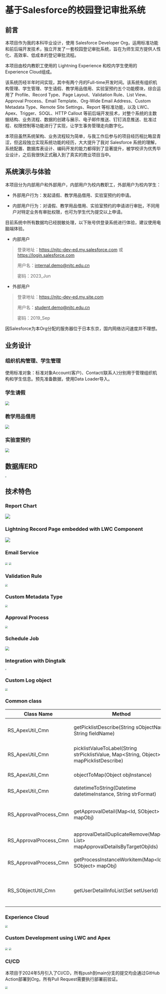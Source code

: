 # 基于Salesforce的校园登记审批系统

## 前言

本项目作为我的本科毕业设计，使用 Salesforce Developer Org，运用标准功能和前后端开发技术，独立开发了一套校园登记审批系统，旨在为师生双方提供人性化、高效率、低成本的登记审批流程。

本项目由校内教职工使用的 Lightning Experience 和校内学生使用的 Experience Cloud组成。

该系统历经半年时间实现，其中有两个月的Full-time开发时间。该系统有组织机构管理、学生管理、学生请假、教学用品借用、实验室预约五个功能模块，综合运用了 Profile、Record Type、Page Layout、Validation Rule、List View、Approval Process、Email Template、Org-Wide Email Address、Custom Metadata Type、Remote Site Settings、Report 等标准功能，以及 LWC、Apex、Trigger、SOQL、HTTP Callout 等前后端开发技术，对整个系统的主数据结构、业务流程、数据的创建与展示、电子邮件推送、钉钉消息推送、批准过程、权限控制等功能进行了实现，让学生事务管理走向数字化。

本项目虽然系统架构、业务流程较为简单，与我工作后参与的项目经历相比略显青涩，但这段独立实现系统功能的经历，大大提升了我对 Salesforce 系统的理解，系统配置、数据库表设计、编码开发的能力都得到了显著提升，被学校评为优秀毕业设计，之后我很快正式融入到了真实的商业项目当中。

## 系统演示与体验

本项目分为内部用户和外部用户，内部用户为校内教职工，外部用户为校内学生：

* 外部用户行为：发起请假、教学用品借用、实验室预约的申请。

* 内部用户行为：对请假、教学用品借用、实验室预约的申请进行审批，不同用户对特定业务有审批权限，也可为学生代为提交以上申请。

目前系统中所有数据均已经脱敏处理，以下账号供登录系统进行体验，建议使用电脑端体验。

* 内部用户

> 登录地址：https://njtc-dev-ed.my.salesforce.com 或 https://login.salesforce.com
>
> 用户名：internal.demo@njtc.edu.cn
>
> 密码：2023_Jun

* 外部用户

> 登录地址：https://njtc-dev-ed.my.site.com
>
> 用户名：student.demo@njtc.edu.cn
>
> 密码：2019_Sep

因Salesforce为本Org分配的服务器位于日本东京，国内网络访问速度并不理想。

## 业务设计

### 组织机构管理、学生管理

使用标准对象：标准对象Account(客户)、Contact(联系人)分别用于管理组织机构和学生信息。预先准备数据，使用Data Loader导入。

### 学生请假

<img src="assets/学生请假-泳道图.png" style="zoom: 80%;" />

### 教学用品借用

<img src="assets/教学用品借用-泳道图.png" style="zoom: 80%;" />

### 实验室预约

<img src="assets/实验室预约-泳道图.png" style="zoom: 80%;" />

## 数据库ERD

<img src="assets/CampusRegistrySystem-ERD.png" style="zoom: 25%;" />

## 技术特色

### Report Chart

<img src="assets/主页-报表图表.png" />

### Lightning Record Page embedded with LWC Component

<img src="assets/嵌入LWC组件的Lightning Record Page.png" />

### Email Service

<img src="assets/Email Service-1.png" style="zoom: 50%;" />

<img src="assets/Email Service-2.png" style="zoom: 50%;" />

### Validation Rule

<img src="assets/Validation Rule.png" style="zoom: 50%;" />

### Custom Metadata Type

<img src="assets/自定义元数据类型.png" style="zoom: 50%;" />

### Approval Process

<img src="assets/批准过程.png" style="zoom: 50%;" />

### Schedule Job

<img src="assets/Schedule Job.png" style="zoom: 80%;" />

### Integration with Dingtalk

<img src="assets/与钉钉集成.png" style="zoom: 25%;" />

### Custom Log object

<img src="assets/自定义日志对象.png" style="zoom: 50%;" />

### Common class

| Class Name             | Method                                                       | Return Type                      | Description                                  |
| ---------------------- | ------------------------------------------------------------ | -------------------------------- | -------------------------------------------- |
| RS_ApexUtil_Cmn        | getPicklistDescribe(String sObjectName, String  fieldName)   | Map<String, Object>              | 获取字段的Picklist中每个值的定义。           |
| RS_ApexUtil_Cmn        | picklistValueToLabel(String strPicklistValue,  Map<String, Object> mapPicklistDescribe) | String                           | Picklist字段API Name转换为Label。            |
| RS_ApexUtil_Cmn        | objectToMap(Object objInstance)                              | Map<String, Object>              | 对象转为Map。                                |
| RS_ApexUtil_Cmn        | datetimeToString(Datetime datetimeInstance, String  strFormat) | String                           | Datetime转为String                           |
| RS_ApprovalProcess_Cmn | getApprovalDetail(Map<Id, SObject> mapObj)                   | Map<Id, List<ApprovalDetail>>    | 获取记录中批准历史的审批人、审批状态和备注。 |
| RS_ApprovalProcess_Cmn | approvalDetailDuplicateRemove(Map<Id,  List<ApprovalDetail>> mapApprovalDetailsByTargetObjIds) | Map<Id, List<ApprovalDetail>>    | ApprovalDetail去重。                         |
| RS_ApprovalProcess_Cmn | getProcessInstanceWorkitem(Map<Id, SObject>  mapObj)         | Map<Id, ProcessInstanceWorkitem> | 获取记录中正在审批的批准过程实例。           |
| RS_SObjectUtil_Cmn     | getUserDetailInfoList(Set<Id> setUserId)                     | List<User>                       | 获取用户对应的联系人信息和组织机构信息。     |

### Experience Cloud

<img src="assets/Experience Cloud.png" style="zoom: 50%;" />

### Custom Development using LWC and Apex

<img src="assets/Custom Development using LWC and Apex-1.png" style="zoom: 50%;" />

<img src="assets/Custom Development using LWC and Apex-2.png" style="zoom: 50%;" />

### CI/CD

本项目于2024年5月引入了CI/CD，所有push到main分支的提交均会通过GitHub Action部署到Org，所有Pull Request需要执行部署前验证。

<img src="assets/CICD.png" style="zoom: 50%;" />

